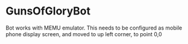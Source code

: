 # GunsOfGloryBot

Bot works with MEMU emulator.
This needs to be configured as mobile phone display screen, and moved to up left corner, to point 0,0
